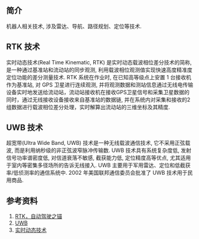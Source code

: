 ## 简介
机器人相关技术, 涉及雷达、导航、路径规划、定位等技术.

## RTK 技术
实时动态技术(Real Time Kinematic, RTK) 是实时动态载波相位差分技术的简称, 是一种通过基准站和流动站的同步观测, 利用载波相位观测值实现快速高度精准度定位功能的差分测量技术. RTK 系统在作业时, 在已知高等级点上安置 1 台接收机作为基准站, 对 GPS 卫星进行连续观测, 并将观测数据和测站信息通过无线电传输设备实时地发送给流动站，流动站接收机在接收GPS卫星信号和采集卫星数据的同时，通过无线接收设备接收来自基准站的数据链, 并在系统内对采集和接收的2组数据进行载波相位差分处理，实时解算出流动站的三维坐标及其精度.

## UWB 技术
超宽带(Ultra Wide Band, UWB) 技术是一种无线载波通信技术, 它不采用正弦载波, 而是利用纳秒级的非正弦波窄脉冲传输数. UWB 技术具有系统复杂度低, 发射信号功率谱密度低, 对信道衰落不敏感, 截获能力低, 定位精度高等优点, 尤其适用于室内等密集多径场所的告诉无线接入. UWB 主要用于军用雷达、定位和低截获率/低侦测率的通信系统中. 2002 年美国联邦通信委员会批准了 UWB 技术用于民用商品.

## 参考资料
1. [RTK，自动驾驶之锚](https://www.autobit.xyz/news/2666.html)
2. [UWB](https://baike.baidu.com/item/UWB/184309)
3. [实时动态技术](https://zh.wikipedia.org/wiki/实时动态技术)